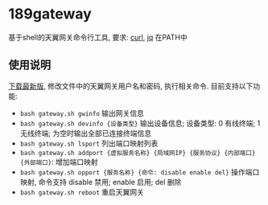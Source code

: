 # 189gateway

基于shell的天翼网关命令行工具, 要求: [curl](https://github.com/curl/curl), [jq](https://github.com/stedolan/jq) 在PATH中

## 使用说明

[下载最新版](/releases/latest), 修改文件中的天翼网关用户名和密码, 执行相关命令. 目前支持以下功能:

- `bash gateway.sh gwinfo` 输出网关信息
- `bash gateway.sh devinfo {设备类型}` 输出设备信息; 设备类型: 0 有线终端; 1 无线终端; 为空时输出全部已连接终端信息
- `bash gateway.sh lsport` 列出端口映射列表
- `bash gateway.sh addport {虚拟服务名称} {局域网IP} {服务协议} {内部端口} {外部端口}`: 增加端口映射
- `bash gateway.sh opport {服务名称} {命令: disable enable del}` 操作端口映射, 命令支持 disable 禁用; enable 启用; del 删除
- `bash gateway.sh reboot` 重启天翼网关